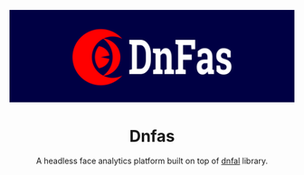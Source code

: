 ![dnfas_logo](images/logo.svg)

<div align="center">
  <h1>Dnfas</h1>
</div>

<div align="center">
  A headless face analytics platform built on top of <a href="https://github.com/raikel/dnfal">dnfal</a> library.
</div>

